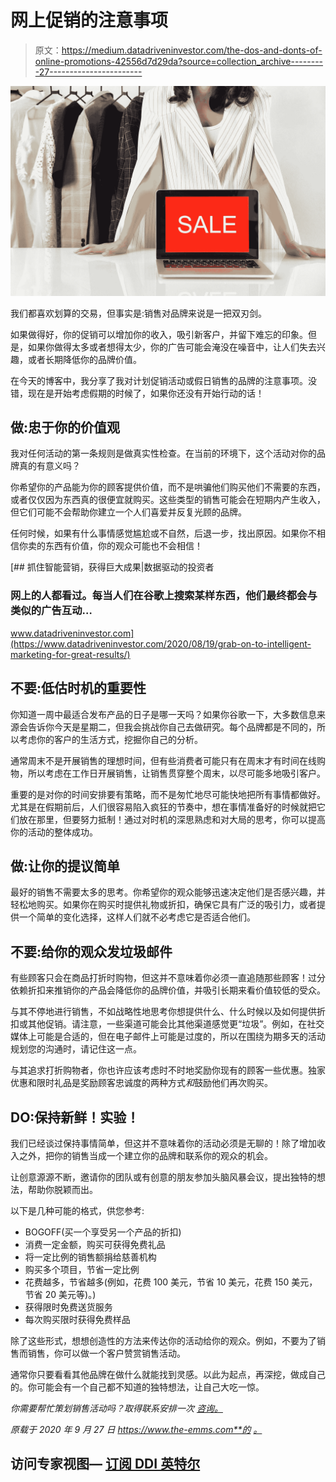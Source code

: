 # 网上促销的注意事项

> 原文：<https://medium.datadriveninvestor.com/the-dos-and-donts-of-online-promotions-42556d7d29da?source=collection_archive---------27----------------------->

![](img/01385be947490e6ba988395c49f4fd68.png)

我们都喜欢划算的交易，但事实是:销售对品牌来说是一把双刃剑。

如果做得好，你的促销可以增加你的收入，吸引新客户，并留下难忘的印象。但是，如果你做得太多或者想得太少，你的广告可能会淹没在噪音中，让人们失去兴趣，或者长期降低你的品牌价值。

在今天的博客中，我分享了我对计划促销活动或假日销售的品牌的注意事项。没错，现在是开始考虑假期的时候了，如果你还没有开始行动的话！

## 做:忠于你的价值观

我对任何活动的第一条规则是做真实性检查。在当前的环境下，这个活动对你的品牌真的有意义吗？

你希望你的产品能为你的顾客提供价值，而不是哄骗他们购买他们不需要的东西，或者仅仅因为东西真的很便宜就购买。这些类型的销售可能会在短期内产生收入，但它们可能不会帮助你建立一个人们喜爱并反复光顾的品牌。

任何时候，如果有什么事情感觉尴尬或不自然，后退一步，找出原因。如果你不相信你卖的东西有价值，你的观众可能也不会相信！

[](https://www.datadriveninvestor.com/2020/08/19/grab-on-to-intelligent-marketing-for-great-results/) [## 抓住智能营销，获得巨大成果|数据驱动的投资者

### 网上的人都看过。每当人们在谷歌上搜索某样东西，他们最终都会与类似的广告互动…

www.datadriveninvestor.com](https://www.datadriveninvestor.com/2020/08/19/grab-on-to-intelligent-marketing-for-great-results/) 

## 不要:低估时机的重要性

你知道一周中最适合发布产品的日子是哪一天吗？如果你谷歌一下，大多数信息来源会告诉你今天是星期二，但我会挑战你自己去做研究。每个品牌都是不同的，所以考虑你的客户的生活方式，挖掘你自己的分析。

通常周末不是开展销售的理想时间，但有些消费者可能只有在周末才有时间在线购物，所以考虑在工作日开展销售，让销售贯穿整个周末，以尽可能多地吸引客户。

重要的是对你的时间安排要有策略，而不是匆忙地尽可能快地把所有事情都做好。尤其是在假期前后，人们很容易陷入疯狂的节奏中，想在事情准备好的时候就把它们放在那里，但要努力抵制！通过对时机的深思熟虑和对大局的思考，你可以提高你的活动的整体成功。

## 做:让你的提议简单

最好的销售不需要太多的思考。你希望你的观众能够迅速决定他们是否感兴趣，并轻松地购买。如果你在购买时提供礼物或折扣，确保它具有广泛的吸引力，或者提供一个简单的变化选择，这样人们就不必考虑它是否适合他们。

## 不要:给你的观众发垃圾邮件

有些顾客只会在商品打折时购物，但这并不意味着你必须一直追随那些顾客！过分依赖折扣来推销你的产品会降低你的品牌价值，并吸引长期来看价值较低的受众。

与其不停地进行销售，不如战略性地思考你想提供什么、什么时候以及如何提供折扣或其他促销。请注意，一些渠道可能会比其他渠道感觉更“垃圾”。例如，在社交媒体上可能是合适的，但在电子邮件上可能是过度的，所以在围绕为期多天的活动规划您的沟通时，请记住这一点。

与其追求打折购物者，你也许应该考虑时不时地奖励你现有的顾客一些优惠。独家优惠和限时礼品是奖励顾客忠诚度的两种方式*和*鼓励他们再次购买。

## DO:保持新鲜！实验！

我们已经谈过保持事情简单，但这并不意味着你的活动必须是无聊的！除了增加收入之外，把你的销售当成一个建立你的品牌和联系你的观众的机会。

让创意源源不断，邀请你的团队或有创意的朋友参加头脑风暴会议，提出独特的想法，帮助你脱颖而出。

以下是几种可能的格式，供您参考:

*   BOGOFF(买一个享受另一个产品的折扣)
*   消费一定金额，购买可获得免费礼品
*   将一定比例的销售额捐给慈善机构
*   购买多个项目，节省一定比例
*   花费越多，节省越多(例如，花费 100 美元，节省 10 美元，花费 150 美元，节省 20 美元等)。)
*   获得限时免费送货服务
*   每次购买限时获得免费样品

除了这些形式，想想创造性的方法来传达你的活动给你的观众。例如，不要为了销售而销售，你可以做一个客户赞赏销售活动。

通常你只要看看其他品牌在做什么就能找到灵感。以此为起点，再深挖，做成自己的。你可能会有一个自己都不知道的独特想法，让自己大吃一惊。

*你需要帮忙策划销售活动吗？取得联系安排一次* [*咨询。*](https://www.the-emms.com/marketing-consulting-home)

*原载于 2020 年 9 月 27 日 https://www.the-emms.com**的* [*。*](https://www.the-emms.com/blog/the-dos-and-donts-of-online-promotions)

## 访问专家视图— [订阅 DDI 英特尔](https://datadriveninvestor.com/ddi-intel)